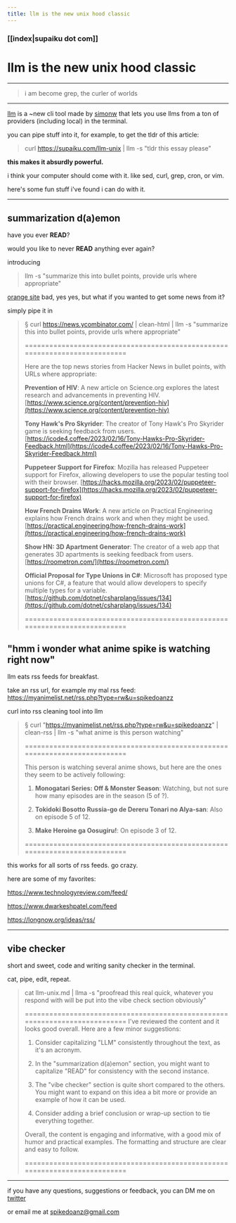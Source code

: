 ```yaml
---
title: llm is the new unix hood classic
---
```


### [[index|supaiku dot com]]

<h1 onclick="document.getElementById('darkmode-toggle').click(); return false;">
llm is the new unix hood classic
</h1>

---
> i am become grep, the curler of worlds
---

[llm](https://pypi.org/project/llm/) is a ~new cli tool made by [simonw](https://en.wikipedia.org/wiki/Simon_Willison) that lets you use llms from a ton of providers (including local) in the terminal. 

you can pipe stuff into it, for example, to get the tldr of this article:

> curl https://supaiku.com/llm-unix | llm -s "tldr this essay please"

**this makes it absurdly powerful.**

i think your computer should come with it. like sed, curl, grep, cron, or vim.

here's some fun stuff i've found i can do with it.

---

## summarization d(a)emon

have you ever **READ**?

would you like to never **READ** anything ever again?

introducing

> llm -s "summarize this into bullet points, provide urls where appropriate"

[orange site](https://news.ycombinator.com/) bad, yes yes, but what if you wanted to get some news from it?

simply pipe it in

> § curl https://news.ycombinator.com/ | clean-html | llm -s "summarize this into bullet points, provide urls where appropriate"
>
> ===========================================================================
>
> Here are the top news stories from Hacker News in bullet points, with URLs where appropriate:
>
> **Prevention of HIV**: A new article on Science.org explores the latest research and advancements in preventing HIV. [https://www.science.org/content/prevention-hiv](https://www.science.org/content/prevention-hiv)
>
> **Tony Hawk's Pro Skyrider**: The creator of Tony Hawk's Pro Skyrider game is seeking feedback from users. [https://icode4.coffee/2023/02/16/Tony-Hawks-Pro-Skyrider-Feedback.html](https://icode4.coffee/2023/02/16/Tony-Hawks-Pro-Skyrider-Feedback.html)
>
> **Puppeteer Support for Firefox**: Mozilla has released Puppeteer support for Firefox, allowing developers to use the popular testing tool with their browser. [https://hacks.mozilla.org/2023/02/puppeteer-support-for-firefox](https://hacks.mozilla.org/2023/02/puppeteer-support-for-firefox)
>
> **How French Drains Work**: A new article on Practical Engineering explains how French drains work and when they might be used. [https://practical.engineering/how-french-drains-work](https://practical.engineering/how-french-drains-work)
>
> **Show HN: 3D Apartment Generator**: The creator of a web app that generates 3D apartments is seeking feedback from users. [https://roometron.com/](https://roometron.com/)
>
> **Official Proposal for Type Unions in C#**: Microsoft has proposed type unions for C#, a feature that would allow developers to specify multiple types for a variable. [https://github.com/dotnet/csharplang/issues/134](https://github.com/dotnet/csharplang/issues/134)
>
> ===========================================================================

## "hmm i wonder what anime spike is watching right now" 

llm eats rss feeds for breakfast.

take an rss url, for example my mal rss feed: https://myanimelist.net/rss.php?type=rw&u=spikedoanzz

curl into rss cleaning tool into llm

> § curl "https://myanimelist.net/rss.php?type=rw&u=spikedoanzz" | clean-rss | llm -s "what anime is this person watching"
>
> ===========================================================================
>
>This person is watching several anime shows, but here are the ones they seem to be actively following:
>
>1. **Monogatari Series: Off & Monster Season**: Watching, but not sure how many episodes are in the season (5 of ?).
>
>2. **Tokidoki Bosotto Russia-go de Dereru Tonari no Alya-san**: Also on episode 5 of 12.
>
>3. **Make Heroine ga Oosugiru!**: On episode 3 of 12.
>
> ===========================================================================

this works for all sorts of rss feeds. go crazy.

here are some of my favorites:

https://www.technologyreview.com/feed/ 

https://www.dwarkeshpatel.com/feed     

https://longnow.org/ideas/rss/

---

## vibe checker

short and sweet, code and writing sanity checker in the terminal.

cat, pipe, edit, repeat.

> cat llm-unix.md | llma -s "proofread this real quick, whatever you respond with will be put into the vibe check section obviously"
>
>
> ===========================================================================
>I've reviewed the content and it looks good overall. Here are a few minor suggestions:
>
>1. Consider capitalizing "LLM" consistently throughout the text, as it's an acronym.
>
>2. In the "summarization d(a)emon" section, you might want to capitalize "READ" for consistency with the second instance.
>
>3. The "vibe checker" section is quite short compared to the others. You might want to expand on this idea a bit more or provide an example of how it can be used.
>
>4. Consider adding a brief conclusion or wrap-up section to tie everything together.
>
>Overall, the content is engaging and informative, with a good mix of humor and practical examples. The formatting and structure are clear and easy to follow.
>
> ===========================================================================

---

if you have any questions, suggestions or feedback, you can DM me on [twitter](https://x.com/spikedoanz)

or email me at spikedoanz@gmail.com
